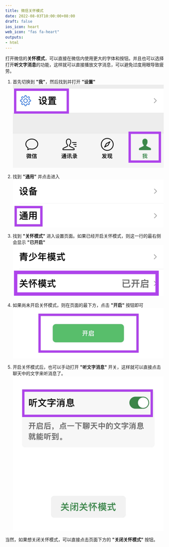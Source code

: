 ```yaml
---
title: 微信关怀模式
date: 2022-08-03T10:00:00+08:00
draft: false
ios_icon: heart
web_icon: "fas fa-heart"
outputs:
- html
---
```


打开微信的**关怀模式**，可以直接在微信内使用更大的字体和按钮。并且也可以选择打开**听文字消息**的功能，这样就可以直接播放文字消息，可以避免过度用眼导致疲劳。

1. 首先切换到 **"我"**，然后找到并打开 **"设置"**
   <img src="./settings.jpg">

2. 找到 **"通用"** 并点击进入
   <img src="./general.jpg">

3. 找到 **"关怀模式"** 进入设置页面。如果已经开启关怀模式，则这一行的最右侧会显示 **"已开启"**
   <img src="./caring-mode.jpg">

4. 如果尚未开启关怀模式，则在页面的最下方，点击 **"开启"** 按钮即可
   <img src="./turn-on.jpg">

5. 开启关怀模式后，也可以手动打开 **"听文字消息"** 开关，这样就可以直接点击聊天中的文字来听消息了。
   <img src="./listen-to-text-message.jpg">

当然，如果想关闭关怀模式，可以直接点击页面下方的 **"关闭关怀模式"** 按钮。
